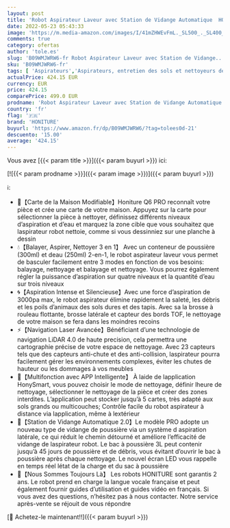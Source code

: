 ```yaml
---
layout: post
title: 'Robot Aspirateur Laveur avec Station de Vidange Automatique  HONITURE Q6 Pro Aspirateur Robot Laser 3000pa  WiFi/APP/Alexa Contrôle  Cartographie 5-étages  Idéal pour Poils d animaux  Tapis  Sols'
date: 2022-05-23 05:43:33
image: 'https://m.media-amazon.com/images/I/41mZHWEvFmL._SL500_._SL400_.jpg'
comments: true
category: ofertas
author: 'tole.es'
slug: 'B09WMJWRW6-fr Robot Aspirateur Laveur avec Station de Vidange...'
sku: 'B09WMJWRW6-fr'
tags: [ 'Aspirateurs','Aspirateurs, entretien des sols et nettoyeurs de vitres','Cuisine et Maison','Robots aspirateurs','honiture','🇫🇷', ]
actualPrice: 424.15 EUR
currency: EUR
price: 424.15
comparePrice: 499.0 EUR
prodname: 'Robot Aspirateur Laveur avec Station de Vidange Automatique  HONITURE Q6 Pro Aspirateur Robot Laser 3000pa  WiFi/APP/Alexa Contrôle  Cartographie 5-étages  Idéal pour Poils d animaux  Tapis  Sols'
country: 'fr'
flag: '🇫🇷'
brand: 'HONITURE'
buyurl: 'https://www.amazon.fr/dp/B09WMJWRW6/?tag=tolees0d-21'
descuento: '15.00'
average: '424.15'
---
```


Vous avez [{{< param title >}}]({{< param buyurl >}}) ici:

[![{{< param prodname >}}]({{< param image >}})]({{< param buyurl >}})

ℹ️:

- 🏡【Carte de la Maison Modifiable】Honiture Q6 PRO reconnaît votre pièce et crée une carte de votre maison. Appuyez sur la carte pour sélectionner la pièce à nettoyer, définissez différents niveaux d’aspiration et d’eau et marquez la zone cible que vous souhaitez que laspirateur robot nettoie, comme si vous dessinniez sur une planche à dessin
- 💧【Balayer, Aspirer, Nettoyer 3 en 1】 Avec un conteneur de poussière (300ml) et deau (250ml) 2-en-1, le robot aspirateur laveur vous permet de basculer facilement entre 3 modes en fonction de vos besoins: balayage, nettoyage et balayage et nettoyage. Vous pourrez également régler la puissance d’aspiration sur quatre niveaux et la quantité d’eau sur trois niveaux
- 🌀【Aspiration Intense et Silencieuse】Avec une force d’aspiration de 3000pa max, le robot aspirateur élimine rapidement la saleté, les débris et les poils d’animaux des sols dures et des tapis. Avec sa la brosse à rouleau flottante, brosse latérale et capteur des bords TOF, le nettoyage de votre maison se fera dans les moindres recoins
- ⚡️【Navigation Laser Avancée】Bénéficiant d’une technologie de navigation LiDAR 4.0 de haute precision, cela permettra une cartographie précise de votre espace de nettoyage. Avec 23 capteurs tels que des capteurs anti-chute et des anti-collision, laspirateur pourra facilement gérer les environnements complexes, éviter les chutes de hauteur ou les dommages à vos meubles
- 📱【Multifonction avec APP Intelligente】 À laide de lapplication HonySmart, vous pouvez choisir le mode de nettoyage, définir lheure de nettoyage, sélectionner le nettoyage de la pièce et créer des zones interdites. L’application peut stocker jusqu’à 5 cartes, très adapté aux sols grands ou multicouches; Contrôle facile du robot aspirateur à distance via lapplication, même à lextérieur
- 🔋【Station de Vidange Automatique 2.0】Le modèle PRO adopte un nouveau type de vidange de poussière via un système d aspiration latérale, ce qui réduit le chemin détourné et améliore l’efficacité de vidange de laspirateur robot. Le bac à poussière 3L peut contenir jusqu’à 45 jours de poussière et de débris, vous évitant d’ouvrir le bac à poussière après chaque nettoyage. Le nouvel écran LED vous rappelle en temps réel létat de la charge et du sac à poussière
- 🤝【Nous Sommes Toujours Là】 Les robots HONITURE sont garantis 2 ans. Le robot prend en charge la langue vocale française et peut également fournir guides d’utilisation et guides vidéo en français. Si vous avez des questions, n’hésitez pas à nous contacter. Notre service après-vente se réjouit de vous répondre

[🛒 Achetez-le maintenant!!]({{< param buyurl >}})
